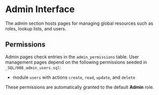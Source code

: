 # Admin Interface

The admin section hosts pages for managing global resources such as roles, lookup lists, and users.

## Permissions

Admin pages check entries in the `admin_permissions` table. User management pages depend on the following permissions seeded in `_SQL/008_admin_users.sql`:

- module `users` with actions `create`, `read`, `update`, and `delete`

These permissions are automatically granted to the default **Admin** role.
